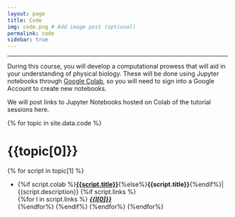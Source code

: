 ```yaml
---
layout: page
title: Code
img: code.png # Add image post (optional)
permalink: code
sidebar: true
---
```


---

During this course, you will develop a computational prowess that will aid in
your understanding of physical biology.  These will
be done using Jupyter notebooks through [Google
Colab](https://colab.research.google.com/), so you will need to sign into a
Google Account to create new notebooks.  

We will post links to Jupyter Notebooks hosted on Colab of the tutorial
sessions here. 


{% for topic in site.data.code %}
# {{topic[0]}}
{% for script in topic[1] %}
* {%if script.colab %}<a href="{{script.colab}}" target="_blank">**{{script.title}}**</a>{%else%}**{{script.title}}**{%endif%}\|
  {{script.description}}   {%if script.links %} <br/>  {%for l in script.links
  %} <i> <a href="{{l[1]}}" target="_blank">**{{l[0]}}**</a> </i> <br/>{%endfor%}   {%endif%}
{%endfor%}
{%endfor%}